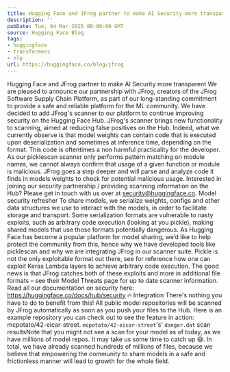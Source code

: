 ```yaml
---
title: Hugging Face and JFrog partner to make AI Security more transparent
description: ''
pubDate: Tue, 04 Mar 2025 00:00:00 GMT
source: Hugging Face Blog
tags:
- huggingface
- transformers
- nlp
url: https://huggingface.co/blog/jfrog
---
```


Hugging Face and JFrog partner to make AI Security more transparent
We are pleased to announce our partnership with JFrog, creators of the JFrog Software Supply Chain Platform, as part of our long-standing commitment to provide a safe and reliable platform for the ML community.
We have decided to add JFrog's scanner to our platform to continue improving security on the Hugging Face Hub. JFrog's scanner brings new functionality to scanning, aimed at reducing false positives on the Hub. Indeed, what we currently observe is that model weights can contain code that is executed upon deserialization and sometimes at inference time, depending on the format. This code is oftentimes a non harmful practicality for the developer. As our picklescan scanner only performs pattern matching on module names, we cannot always confirm that usage of a given function or module is malicious. JFrog goes a step deeper and will parse and analyze code it finds in models weights to check for potential malicious usage.
Interested in joining our security partnership / providing scanning information on the Hub? Please get in touch with us over at security@huggingface.co.
Model security refresher
To share models, we serialize weights, configs and other data structures we use to interact with the models, in order to facilitate storage and transport. Some serialization formats are vulnerable to nasty exploits, such as arbitrary code execution (looking at you pickle), making shared models that use those formats potentially dangerous.
As Hugging Face has become a popular platform for model sharing, we’d like to help protect the community from this, hence why we have developed tools like picklescan and why we are integrating JFrog in our scanner suite.
Pickle is not the only exploitable format out there, see for reference how one can exploit Keras Lambda layers to achieve arbitrary code execution. The good news is that JFrog catches both of these exploits and more in additional file formats – see their Model Threats page for up to date scanner information.
Read all our documentation on security here: https://huggingface.co/docs/hub/security 🔥
Integration
There's nothing you have to do to benefit from this! All public model repositories will be scanned by JFrog automatically as soon as you push your files to the Hub. Here is an example repository you can check out to see the feature in action: mcpotato/42-eicar-street.
`mcpotato/42-eicar-street`'s' `danger.dat` scan resultsNote that you might not see a scan for your model as of today, as we have millions of model repos. It may take us some time to catch up 😅.
In total, we have already scanned hundreds of millions of files, because we believe that empowering the community to share models in a safe and frictionless manner will lead to growth for the whole field.